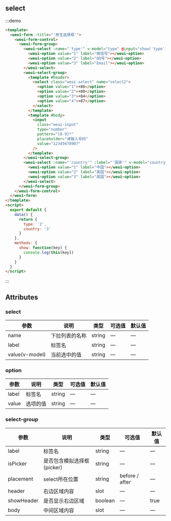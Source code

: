 ## select

:::demo

```html
<template>
  <weui-form :title="'原生选择框'">
    <weui-form-control>
      <weui-form-group>
        <weui-select :name="'type'" v-model="type" @input="show('type')">
          <weui-option value="1" label="微信号"></weui-option>
          <weui-option value="2" label="QQ号"></weui-option>
          <weui-option value="3" label="Email"></weui-option>
        </weui-select>
        <weui-select-group>
          <template #header>
            <select class="weui-select" name="select2">
              <option value="1">+86</option>
              <option value="2">+80</option>
              <option value="3">+84</option>
              <option value="4">+87</option>
            </select>
          </template>
          <template #body>
            <input
              class="weui-input"
              type="number"
              pattern="[0-9]*"
              placeholder="请输入号码"
              value="12345678907"
            />
          </template>
        </weui-select-group>
        <weui-select :name="'country'" :label="'国家'" v-model="country" @input="show('country')">
          <weui-option value="1" label="中国"></weui-option>
          <weui-option value="2" label="美国"></weui-option>
          <weui-option value="3" label="英国"></weui-option>
        </weui-select>
      </weui-form-group>
    </weui-form-control>
  </weui-form>
</template>
<script>
  export default {
    data() {
      return {
        type: '2',
        country: '3'
      }
    },
    methods: {
      show: function(key) {
        console.log(this[key])
      }
    }
  }
</script>
```

:::

## Attributes

### select

| 参数           | 说明           | 类型   | 可选值 | 默认值 |
| -------------- | -------------- | ------ | ------ | ------ |
| name           | 下拉列表的名称 | string | —      | —      |
| label          | 标签名         | string | —      | —      |
| value(v-model) | 当前选中的值   | string | —      | —      |

### option

| 参数  | 说明     | 类型   | 可选值 | 默认值 |
| ----- | -------- | ------ | ------ | ------ |
| label | 标签名   | string | —      | —      |
| value | 选项的值 | string | —      | —      |

### select-group

| 参数       | 说明                       | 类型    | 可选值         | 默认值 |
| ---------- | -------------------------- | ------- | -------------- | ------ |
| label      | 标签名                     | string  | —              | —      |
| isPicker   | 是否包含模拟选择框(picker) | string  | —              | —      |
| placement  | select所在位置             | string  | before / after | —      |
| header     | 右边区域内容               | slot    | —              | —      |
| showHeader | 是否显示右边区域           | boolean | —              | true   |
| body       | 中间区域内容               | slot    | —              | —      |